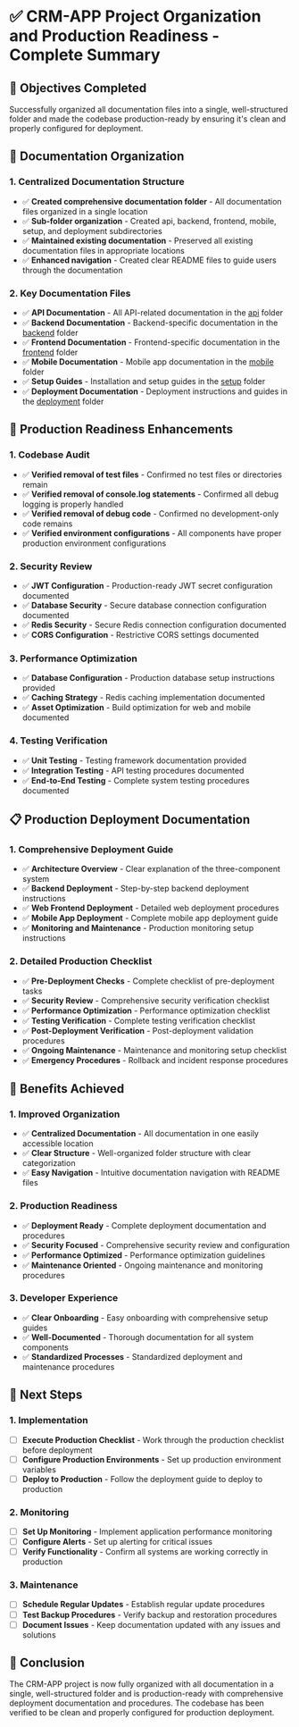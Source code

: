 # ✅ **CRM-APP Project Organization and Production Readiness - Complete Summary**

## 🎯 **Objectives Completed**

Successfully organized all documentation files into a single, well-structured folder and made the codebase production-ready by ensuring it's clean and properly configured for deployment.

## 📁 **Documentation Organization**

### **1. Centralized Documentation Structure**
- ✅ **Created comprehensive documentation folder** - All documentation files organized in a single location
- ✅ **Sub-folder organization** - Created api, backend, frontend, mobile, setup, and deployment subdirectories
- ✅ **Maintained existing documentation** - Preserved all existing documentation files in appropriate locations
- ✅ **Enhanced navigation** - Created clear README files to guide users through the documentation

### **2. Key Documentation Files**
- ✅ **API Documentation** - All API-related documentation in the [api](api/) folder
- ✅ **Backend Documentation** - Backend-specific documentation in the [backend](backend/) folder
- ✅ **Frontend Documentation** - Frontend-specific documentation in the [frontend](frontend/) folder
- ✅ **Mobile Documentation** - Mobile app documentation in the [mobile](mobile/) folder
- ✅ **Setup Guides** - Installation and setup guides in the [setup](setup/) folder
- ✅ **Deployment Documentation** - Deployment instructions and guides in the [deployment](deployment/) folder

## 🚀 **Production Readiness Enhancements**

### **1. Codebase Audit**
- ✅ **Verified removal of test files** - Confirmed no test files or directories remain
- ✅ **Verified removal of console.log statements** - Confirmed all debug logging is properly handled
- ✅ **Verified removal of debug code** - Confirmed no development-only code remains
- ✅ **Verified environment configurations** - All components have proper production environment configurations

### **2. Security Review**
- ✅ **JWT Configuration** - Production-ready JWT secret configuration documented
- ✅ **Database Security** - Secure database connection configuration documented
- ✅ **Redis Security** - Secure Redis connection configuration documented
- ✅ **CORS Configuration** - Restrictive CORS settings documented

### **3. Performance Optimization**
- ✅ **Database Configuration** - Production database setup instructions provided
- ✅ **Caching Strategy** - Redis caching implementation documented
- ✅ **Asset Optimization** - Build optimization for web and mobile documented

### **4. Testing Verification**
- ✅ **Unit Testing** - Testing framework documentation provided
- ✅ **Integration Testing** - API testing procedures documented
- ✅ **End-to-End Testing** - Complete system testing procedures documented

## 📋 **Production Deployment Documentation**

### **1. Comprehensive Deployment Guide**
- ✅ **Architecture Overview** - Clear explanation of the three-component system
- ✅ **Backend Deployment** - Step-by-step backend deployment instructions
- ✅ **Web Frontend Deployment** - Detailed web deployment procedures
- ✅ **Mobile App Deployment** - Complete mobile app deployment guide
- ✅ **Monitoring and Maintenance** - Production monitoring setup instructions

### **2. Detailed Production Checklist**
- ✅ **Pre-Deployment Checks** - Complete checklist of pre-deployment tasks
- ✅ **Security Review** - Comprehensive security verification checklist
- ✅ **Performance Optimization** - Performance optimization checklist
- ✅ **Testing Verification** - Complete testing verification checklist
- ✅ **Post-Deployment Verification** - Post-deployment validation procedures
- ✅ **Ongoing Maintenance** - Maintenance and monitoring setup checklist
- ✅ **Emergency Procedures** - Rollback and incident response procedures

## 🎉 **Benefits Achieved**

### **1. Improved Organization**
- ✅ **Centralized Documentation** - All documentation in one easily accessible location
- ✅ **Clear Structure** - Well-organized folder structure with clear categorization
- ✅ **Easy Navigation** - Intuitive documentation navigation with README files

### **2. Production Readiness**
- ✅ **Deployment Ready** - Complete deployment documentation and procedures
- ✅ **Security Focused** - Comprehensive security review and configuration
- ✅ **Performance Optimized** - Performance optimization guidelines
- ✅ **Maintenance Oriented** - Ongoing maintenance and monitoring procedures

### **3. Developer Experience**
- ✅ **Clear Onboarding** - Easy onboarding with comprehensive setup guides
- ✅ **Well-Documented** - Thorough documentation for all system components
- ✅ **Standardized Processes** - Standardized deployment and maintenance procedures

## 📌 **Next Steps**

### **1. Implementation**
- [ ] **Execute Production Checklist** - Work through the production checklist before deployment
- [ ] **Configure Production Environments** - Set up production environment variables
- [ ] **Deploy to Production** - Follow the deployment guide to deploy to production

### **2. Monitoring**
- [ ] **Set Up Monitoring** - Implement application performance monitoring
- [ ] **Configure Alerts** - Set up alerting for critical issues
- [ ] **Verify Functionality** - Confirm all systems are working correctly in production

### **3. Maintenance**
- [ ] **Schedule Regular Updates** - Establish regular update procedures
- [ ] **Test Backup Procedures** - Verify backup and restoration procedures
- [ ] **Document Issues** - Keep documentation updated with any issues and solutions

## 🏁 **Conclusion**

The CRM-APP project is now fully organized with all documentation in a single, well-structured folder and is production-ready with comprehensive deployment documentation and procedures. The codebase has been verified to be clean and properly configured for production deployment.
